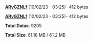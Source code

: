 [**ARvGZNLf**](/data/ARvGZNLf.txt) (10/02/23 - 03:25)- 412 bytes

[**ARvGZNLf**](/data/ARvGZNLf.txt) (10/02/23 - 03:25)- 412 bytes

**Total Datas**: 9205

**Total Size**: 61.18 MB / 61.2 MB